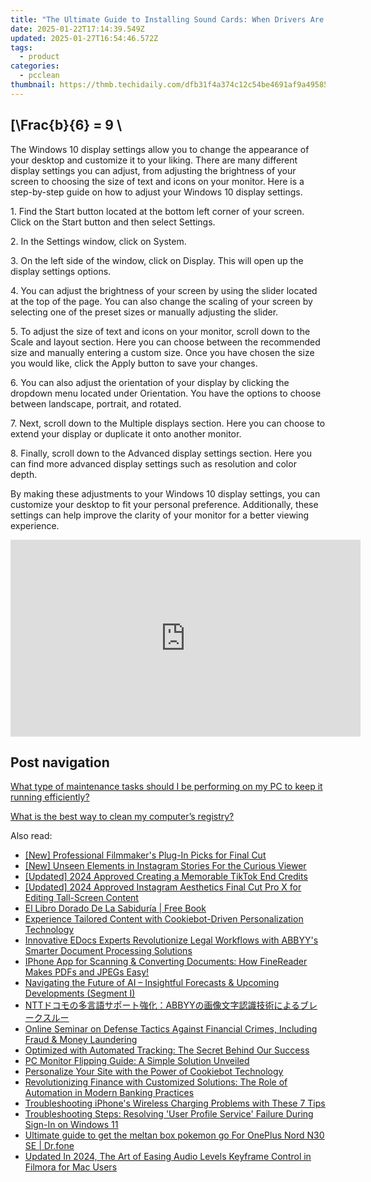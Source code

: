 ```yaml
---
title: "The Ultimate Guide to Installing Sound Cards: When Drivers Are Nowhere to Be Found - YL Software"
date: 2025-01-22T17:14:39.549Z
updated: 2025-01-27T16:54:46.572Z
tags:
  - product
categories:
  - pcclean
thumbnail: https://thmb.techidaily.com/dfb31f4a374c12c54be4691af9a495853d8fa50fd8b2538ecaa291b275493185.jpg
---
```


## \[\Frac{b}{6} = 9 \

The Windows 10 display settings allow you to change the appearance of your desktop and customize it to your liking. There are many different display settings you can adjust, from adjusting the brightness of your screen to choosing the size of text and icons on your monitor. Here is a step-by-step guide on how to adjust your Windows 10 display settings. 

1\. Find the Start button located at the bottom left corner of your screen. Click on the Start button and then select Settings.

2\. In the Settings window, click on System.

3\. On the left side of the window, click on Display. This will open up the display settings options. 

4\. You can adjust the brightness of your screen by using the slider located at the top of the page. You can also change the scaling of your screen by selecting one of the preset sizes or manually adjusting the slider.

5\. To adjust the size of text and icons on your monitor, scroll down to the Scale and layout section. Here you can choose between the recommended size and manually entering a custom size. Once you have chosen the size you would like, click the Apply button to save your changes.

6\. You can also adjust the orientation of your display by clicking the dropdown menu located under Orientation. You have the options to choose between landscape, portrait, and rotated.

7\. Next, scroll down to the Multiple displays section. Here you can choose to extend your display or duplicate it onto another monitor.

8\. Finally, scroll down to the Advanced display settings section. Here you can find more advanced display settings such as resolution and color depth. 

By making these adjustments to your Windows 10 display settings, you can customize your desktop to fit your personal preference. Additionally, these settings can help improve the clarity of your monitor for a better viewing experience.

<!-- affiliate ads begin -->
<iframe width="560" height="315" src="https://www.youtube.com/embed/eMEJvwMM0vk?si=EQF_jo_4u9v5iJ_C" title="YouTube video player" frameborder="0" allow="accelerometer; autoplay; clipboard-write; encrypted-media; gyroscope; picture-in-picture; web-share" referrerpolicy="strict-origin-when-cross-origin" allowfullscreen></iframe>
<!-- affiliate ads end -->

## Post navigation

[What type of maintenance tasks should I be performing on my PC to keep it running efficiently?](https://tools.techidaily.com/pcclean/products/)

[What is the best way to clean my computer’s registry?](https://tools.techidaily.com/pcclean/products/)

<ins class="adsbygoogle"
     style="display:block"
     data-ad-format="autorelaxed"
     data-ad-client="ca-pub-7571918770474297"
     data-ad-slot="1223367746"></ins>

<ins class="adsbygoogle"
     style="display:block"
     data-ad-client="ca-pub-7571918770474297"
     data-ad-slot="8358498916"
     data-ad-format="auto"
     data-full-width-responsive="true"></ins>

<span class="atpl-alsoreadstyle">Also read:</span>
<div><ul>
<li><a href="https://fox-http.techidaily.com/new-professional-filmmakers-plug-in-picks-for-final-cut/"><u>[New] Professional Filmmaker's Plug-In Picks for Final Cut</u></a></li>
<li><a href="https://instagram-video-recordings.techidaily.com/new-unseen-elements-in-instagram-stories-for-the-curious-viewer/"><u>[New] Unseen Elements in Instagram Stories For the Curious Viewer</u></a></li>
<li><a href="https://tiktok-clips.techidaily.com/updated-2024-approved-creating-a-memorable-tiktok-end-credits/"><u>[Updated] 2024 Approved Creating a Memorable TikTok End Credits</u></a></li>
<li><a href="https://instagram-videos.techidaily.com/updated-2024-approved-instagram-aesthetics-final-cut-pro-x-for-editing-tall-screen-content/"><u>[Updated] 2024 Approved Instagram Aesthetics Final Cut Pro X for Editing Tall-Screen Content</u></a></li>
<li><a href="https://novels-ebooks.techidaily.com/210450049-9781667417967-el-libro-dorado-de-la-sabiduria/"><u>El Libro Dorado De La Sabiduría | Free Book</u></a></li>
<li><a href="https://discover-best.techidaily.com/experience-tailored-content-with-cookiebot-driven-personalization-technology/"><u>Experience Tailored Content with Cookiebot-Driven Personalization Technology</u></a></li>
<li><a href="https://discover-best.techidaily.com/innovative-edocs-experts-revolutionize-legal-workflows-with-abbyys-smarter-document-processing-solutions/"><u>Innovative EDocs Experts Revolutionize Legal Workflows with ABBYY's Smarter Document Processing Solutions</u></a></li>
<li><a href="https://discover-best.techidaily.com/iphone-app-for-scanning-and-converting-documents-how-finereader-makes-pdfs-and-jpegs-easy/"><u>IPhone App for Scanning & Converting Documents: How FineReader Makes PDFs and JPEGs Easy!</u></a></li>
<li><a href="https://discover-best.techidaily.com/navigating-the-future-of-ai-insightful-forecasts-and-upcoming-developments-segment-i/"><u>Navigating the Future of AI – Insightful Forecasts & Upcoming Developments (Segment I)</u></a></li>
<li><a href="https://discover-best.techidaily.com/nttabbyy/"><u>NTTドコモの多言語サポート強化：ABBYYの画像文字認識技術によるブレークスルー</u></a></li>
<li><a href="https://discover-best.techidaily.com/online-seminar-on-defense-tactics-against-financial-crimes-including-fraud-and-money-laundering/"><u>Online Seminar on Defense Tactics Against Financial Crimes, Including Fraud & Money Laundering</u></a></li>
<li><a href="https://discover-best.techidaily.com/optimized-with-automated-tracking-the-secret-behind-our-success/"><u>Optimized with Automated Tracking: The Secret Behind Our Success</u></a></li>
<li><a href="https://tech-recovery.techidaily.com/pc-monitor-flipping-guide-a-simple-solution-unveiled/"><u>PC Monitor Flipping Guide: A Simple Solution Unveiled</u></a></li>
<li><a href="https://discover-best.techidaily.com/personalize-your-site-with-the-power-of-cookiebot-technology/"><u>Personalize Your Site with the Power of Cookiebot Technology</u></a></li>
<li><a href="https://discover-best.techidaily.com/revolutionizing-finance-with-customized-solutions-the-role-of-automation-in-modern-banking-practices/"><u>Revolutionizing Finance with Customized Solutions: The Role of Automation in Modern Banking Practices</u></a></li>
<li><a href="https://fox-that.techidaily.com/troubleshooting-iphones-wireless-charging-problems-with-these-7-tips/"><u>Troubleshooting iPhone's Wireless Charging Problems with These 7 Tips</u></a></li>
<li><a href="https://win-howtos.techidaily.com/troubleshooting-steps-resolving-user-profile-service-failure-during-sign-in-on-windows-11/"><u>Troubleshooting Steps: Resolving 'User Profile Service' Failure During Sign-In on Windows 11</u></a></li>
<li><a href="https://android-pokemon-go.techidaily.com/ultimate-guide-to-get-the-meltan-box-pokemon-go-for-oneplus-nord-n30-se-drfone-by-drfone-virtual-android/"><u>Ultimate guide to get the meltan box pokemon go For OnePlus Nord N30 SE | Dr.fone</u></a></li>
<li><a href="https://voice-adjusting.techidaily.com/updated-in-2024-the-art-of-easing-audio-levels-keyframe-control-in-filmora-for-mac-users/"><u>Updated In 2024, The Art of Easing Audio Levels Keyframe Control in Filmora for Mac Users</u></a></li>
</ul></div>

